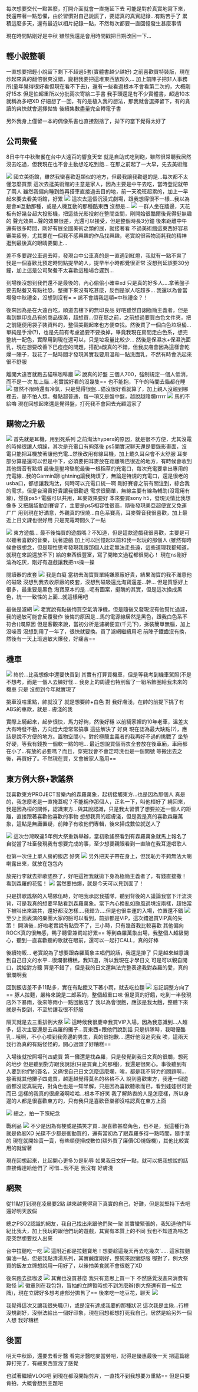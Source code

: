每次想要交代一點甚麼，打開介面就會一直拖延下去
可能是對於真實地寫下來，我還帶著一點恐懼，由於習慣對自己說謊了，要認真的真實記錄...有點苦手了
累積這麼多天，還有最近以相片紀錄一點，不然每次都要一直回憶發生甚麼事情

現在時間點剛好是中秋
雖然我還是會用時間戳把日期改回一下...

輕小說整頓
-
一直想要把輕小說留下剩下不超過5套(實體書越少越好)
之前喜歡買特裝版，現在炒起來真的翻倍很爽沒錯，變相我要把這堆東西放超久...
加上前陣子把非人事務所(童年覺得很好看但現在看不下去)，還有一些看過根本不會看第二次的，大概剛好15本
但是怕超重所以分批兩次寄給二手書
我手頭還是有不少實體書，超過10本就稱為多吧XD
仔細想了一回，有的是植入我的想法，那我就會選擇留下，有的貪讀的爽快就會選擇拋售
後續集數盡量完全轉電子書

另外我身上僅留一本的偶像系書也直接割捨了，拋下的當下覺得太好了

公司聚餐
-
8日中午中秋聚餐在台中大遠百的響食天堂
就是自助式吃到飽，雖然很常聽我居然沒去吃過，但我現在也不會主動想吃吃到飽...
在那之前起了一大早，先去美術館

![](https://github.com/photohost/picx-images-hosting/raw/master/20240917/IMG_9969.7sn64u2nv4.jpg)
國立美術館，雖然我蠻喜歡逛類似的地方，但最我讓我勸退的是...每次都不太懂怎麼買票
這次去逛美術館的主意是家人，因為主要是中午去吃，當時登記就帶了兩人
雖然我偏向睡到飽再搭車直接過去目的地，前一天晚班超累的，加上一早起來要去看美術館，好累
![](https://github.com/photohost/picx-images-hosting/raw/master/20240917/IMG_9970.4g4gagm9gp.jpg)
這次去這個沉浸式劇場，跟我想得很不一樣...我以為是會ai互動那種，或是人機互動的那種酷東西
沒想是...
![](https://github.com/photohost/picx-images-hosting/raw/master/20240917/IMG_9971.26lfqz1tx4.jpg)
一群人坐在牆邊，天花板有好幾台超大投影機，把這些光影投射在整間空間，剛開始很酷爾後覺得挺無趣的
聲光效果...聲的效果很差，光還可以接受，但是整個時長3分鐘
後來距離中午還有很多時間，剛好有展全國美術之類的展，就接著看
不過美術館這東西好容易審美疲勞，尤其要在一個我不感興趣的作品找興趣，老實說很容物消耗我的精神
逛到最後真的眼睛要闔上...

差不多要趕公車過去時，發現台中公車真的是一直遇到紅燈，我就有一點不爽了
我是一個喜歡比預定時間點提早的人，提早半小時都覺很正常
沒想到延誤要30分鐘，加上這是公司聚餐不太喜歡這種場合遲到...

到場後沒想到我們還不是最後的，內心偷偷小確幸xd
只是真的好多人....拿著盤子要去點餐又有點社恐，整攤下來沒有吃甚麼，反倒是家人吃超多...
我還以為會當場發中秋禮金，沒想到沒有= =
該不會請我這頓=中秋禮金？！

後來因為是在大遠百吃，順道去樓下的無印良品
好吧雖然自詡極簡主義者，但是看到無印良品有的商品很美，超想買...但在那之前，之前想過要買白色文件夾，把之前隨便用袋子裝資料的，整個美觀起來也方便查找。然後買了一個白色垃圾桶...單純是手滑(?)，也是先前有考慮過要不要換掉，畢竟我現在房間走白色系，想完整統一配色，實際用到現在還可以，只是垃圾量比較少...
然後是保濕水+保濕洗面乳，現在想要改善下巴痘痘的問題，搭配a酸真的不錯，但我皮膚會因為這樣會乾燥一陣子，我花了一點時間才發現其實我要用溫和一點洗面乳，不然有時會洗起來很不舒服

離開大遠百就跑去貓咪咖啡廳
![](https://github.com/photohost/picx-images-hosting/raw/master/20240917/IMG_0014.45n2xx59h.jpg)
說真的好盤
三個人700，強制規定一個人低消，而不是一次
加上貓...老實說好看的沒幾隻==
也不能抱，下午的時間去貓都在睡
![](https://github.com/photohost/picx-images-hosting/raw/master/20240917/IMG_9988.6ik8yjfjwu.jpg)
雖然不限時還有冷氣，只是覺得很盤...貓沒很好看就算了，加上親人沒親到哪裡去，是不怕人類。餐點超普通，每一項又是盤中盤，越說越賭爛rrrrr
![](https://github.com/photohost/picx-images-hosting/raw/master/20240917/IMG_0001.7ax4g9vt79.jpg)
馬的不給嚕
現在回想起來還是覺得盤，打死我不會回去光顧這家了

購物之升級
-
![](https://github.com/photohost/picx-images-hosting/raw/master/20240917/IMG_0043.5mnrj3mht4.jpg)
首先就是耳機，用到死系列
之前淘汰hyperx的原因，就是很不方便，尤其沒電的時候很讓人煩躁，其次是充電口有夠落後
ps5開實況聊天還是要錄影畫面，沒電只能把耳機放著讓他充電...然後改用有線耳機，加上戴久耳朵會不太舒服
耳麥部分算是還可以但是中下，必須要把耳麥放在距離嘴巴很近的地方，有時候會收到其他聲音有點煩
最後是壓垮駱駝最後一根稻草的充電口，每次充電要拿出專用的充電線...我的Garmin跟lightning讓我夠煩了，無論是特規的充電口，還是很老的usba口，都想讓我淘汰，何時可以充電口統一啊
剛好賽睿之前有關注到，綜合我的需求，但是台灣賣好貴讓我很勸退
需求很簡單，無線主要有線為輔助(沒電用有線)，然後ps5+電腦可以共用，耳麥效果要好
本來要買sony h5，發現災情比我想像多
又把腦袋動到賽睿了，主要是ps5相容性很高，隨後發現美亞超便宜又免運ㄏㄏ
用到現在好滿意，外觀真的很燒...白色系賽高，耳麥聲音我很喜歡，加上最近上日文課也很好用
只是充電時間久了一點

![](https://github.com/photohost/picx-images-hosting/raw/master/20240917/IMG_0093.4g4gahxqim.jpg)
東方遊戲...
最不後悔買的遊戲嗎？不知道，但是這款遊戲我很喜歡，主要是可以聽著喜歡的音樂，玩著遊戲
加上可以回憶起以前和我一起玩的那個人
(雖然有時候會很想念，但是理性思考發現我跟那個人註定無法走長遠，這些道理我都知道，就現在來說還放不下)
給的東西很豐富，寫了開箱文過程都很開心！
現在ns剛好淪為吃灰，剛好有遊戲讓我把ns操一操

閱讀器的皮套
![](https://github.com/photohost/picx-images-hosting/raw/master/20240917/IMG_0167.6f0n0vynj7.jpg)
我是白癡
當初去淘寶買單純嫌原廠好貴，結果淘寶的我不滿意他的磁吸
沒想到我去收原廠的皮套，沒想到磁吸還比淘寶還差...幹...
但是質感好上很多，最重要是黑色
淘寶原本的是...呃有圖案，挺醜的其實，但是這次換成黑色，統一一致性的上面...就這樣用吧

最後是濾網
![](https://github.com/photohost/picx-images-hosting/raw/master/20240917/IMG_0102.2donmfzahm.jpg)
老實說有點後悔買空氣清淨機，但是隨後又發現沒有他幫忙過濾，我的過敏可能會反覆發作
後悔的原因是...馬的電源線居然是黑色，跟我白色系不符合((爛原因
但是客觀來說，當初分析是濾網便宜(千元下)，拆裝簡單無腦，加上沒噪音
沒想到用了一年了，很快就要換。買了濾網繼續用吧
前陣子鐵齒沒有換，然後有一天上班過敏大爆發，好痛苦==

機車
-
![](https://github.com/photohost/picx-images-hosting/raw/master/20240917/IMG_0126.51e3wtajnc.jpg)
終於...比我想像中還要快買到
其實有打算買機車，但是等我考到機車駕照(不是不想考，而是一個人去練好怪...
我身上的周邊也特別留了一組吊飾圈給我未來的機車
只是
沒想到今年就實現了

挑車沒啥重點，帥就沒了
就是想要帥+白色
對
我好膚淺，在帥的前提下挑了有ABS的車款，就是...膚淺的我

實際上騎起來，起步很快，馬力好夠，然後好穩
以前騎家裡的10年老車，溫差太大有時發不動，方向燈大燈常常搞事
這些解決了
好爽
現在認為最大缺點(?)，應該是說不方便的地方。置物空間小，對於極簡主義者的我再好不過的挑戰了
坐墊好硬，等我有錢換一個軟一點的吧...
最近想說買個雨衣全套放在後車廂，車廂都在小了...有放的必要嗎？而且，穿完我會不會定時洗也是一個問號
等搬出去之後，再買好了。不然現在買，又會被家人濫用==

東方例大祭+歌謠祭
-
我喜歡東方PROJECT音樂內的森羅萬象，起初接觸東方...也是因為那個人
真是的，我怎麼老是一直掩蓋呢？不能稱作那個人，正名一下，叫他桓好了
繞回來，我是因為桓的關係，認識東方...與其說認識，只是我太習慣了想要拉近一個人的距離，直接跟著喜歡他喜歡的事物
想想我真的超膚淺，但是我是真的喜歡森羅萬象，這點是無庸置疑，前陣子有收他們專輯，後來掃成數位就送人了

![](https://github.com/photohost/picx-images-hosting/raw/master/20240917/IMG_0145.3d4qzn5845.jpg)
這次台灣睽違5年例大祭重新舉辦，當初歌謠祭看到有森羅萬象就馬上報名了
自從當了社畜發現我有想要完成的事，至少想要親眼看到一直陪在我耳邊唱歌人

也第一次住上單人房的飯店
好爽
![](https://github.com/photohost/picx-images-hosting/raw/master/20240917/IMG_0131.9dcx4dggh0.jpg)
另外把天子帶在身上，但我恥力不夠無法大喇喇露出來，就放在包包內

放完行李就去排歌謠祭了，好吧這裡我就拋下身為極簡主義者了，有錢直接撒！
看到森羅的花籃！
![](https://github.com/photohost/picx-images-hosting/raw/master/20240917/IMG_0139.7w6s2mpwxi.jpg)
當然要拍爆，就是今天可以見到面了！

只是排歌謠祭的入場隊伍時，好吧我承認我插隊，聽到背後的人議論我當下汗流浹背，可是我真的想要早點看到森羅萬象。當下內心換亂如颱風過境沒兩樣，超怕當下被叫出來踹共，還好都沒怎樣....我錯ㄌ....但是也很幸運的入場，位置還不錯
![](https://github.com/photohost/picx-images-hosting/raw/master/20240917/IMG_0141.45n2znd8j.JPG)
至少上面表演的樂團大家的臉可以看到，前排都是VIP，這次錯過買VIP真的失策！
開演後...好啦老實說有點受不了，三小時，只有幾首我比較喜歡
其他偏向ROCK真的很無感，鴨子聽雷兼罰站好累==
等到森羅萬象出場，我整個人超級開心，聽到一直喜歡聽的歌就在眼前，還可以一起打CALL，真的好棒

後續物販...
老實說為了想要跟森羅萬象主唱們說話，我還是排了
只是越來越意識到自己日文的水平...很爛很糟糕，我知道，所以我現在才學日文
可是可以親自開口，說給對方聽
算是不錯了，但是我的日文還無法完整表達我對森羅的愛，真的很爛啊我

回到飯店差不多11點多，實在有點餓又下著小雨，就去吃拉麵
![](https://github.com/photohost/picx-images-hosting/raw/master/20240917/IMG_0149.3nrkssxmlv.jpg)
忘記調整方向了==
豚人拉麵，嚴格來說是二郎系的，整個超重口味
但是真的好餓，吃到一半發現店外下暴雨，後來等雨小一點回飯店了
我以為會很飽，應該是我太餓，整體下來就是有飽到，不至於讓我很不舒服

隔天就是去三重排例大祭
![](https://github.com/photohost/picx-images-hosting/raw/master/20240917/IMG_0150.51e3wuca99.jpg)
這時候我很慶幸我買VIP入場，因為我意識到...人超多，這次主要還是去森羅的攤子...買東西+跟他們說到話
只是排隊時，我喝優酪乳...哦啊，不小心噴到我旁邊的男生，真的很抱歉....還好他沒追究我
唉，這兩天我行為真的有點怪怪的，開心過頭了好糟糕==

入場後就按照場刊四處買
第一攤還是找森羅，只是發覺到我日文真的很爛，想死的地步
但是聽到對方跟我說話(只是買賣上的那種)，我還是很開心。事後聽到有人要到他們的簽名，又痛恨自己日文怎麼這麼爛，唉，都是我不努力的問題啊...
接著就其他攤子四處買，越逛越覺得莫名的格格不入
說到喜歡東方，我連一個遊戲都沒認真玩完，對角色也是一知半解，只是因為喜歡聽歌而已，看到娃娃很可愛而已
這樣的我真的很膚淺啊哈哈...根本不好笑
我了解熱衷的人是怎麼樣，所以身邊的人都是很喜歡東方的，只有我只是喜歡音樂卻沒啥認真在東方上面

![](https://github.com/photohost/picx-images-hosting/raw/master/20240917/IMG_0157.3nrkst1cgq.jpg)
總之，拍一下照紀念

戰利品
![](https://github.com/photohost/picx-images-hosting/raw/master/20240917/IMG_0162.7ljy9hip6a.jpg)
不少是因為有梗或是搞笑才買...說喜歡甚麼角色，也不是，我這種行為就是偽廚XD
光碟不少都是衝動買的，還有當初為了跟森羅多待一點時間，隨手拿的
現在就開始賣一賣，有些順便掃成數位(額外買了廉價CD燒錄機)，其他比較實用的就留著

現在回想起來，比起開心更多ㄉ是恥辱
如果我日文好一點，就可以把我想說的話直接傳達給他們了
可惜...我不是
我沒有
好膚淺

網聚
-
從11點打到現在凌晨要2點
越來越覺得寫下真實的自己，好難，但是就堅持下去吧
還好明天放假

總之PSO2認識的網友，我自己找出來跟他們聚一聚
其實蠻緊張的，我知道他們年紀比我大，加上我玩的跟他們玩的遊戲，其實有本質上的不同
我也不知道為啥怎麼突然想要找人出來

台中拉麵吃一吃
![](https://github.com/photohost/picx-images-hosting/raw/master/20240917/IMG_0191.7ax4gcdbhs.jpg)
這附近都是拉麵寶地！想要趁這幾天再去吃幾次'.....
這家拉麵偏油一點，但是我點清湯系列，其實鹹度剛好，整碗來說蠻舒服
喔對了，例大祭買的飯友立牌想說用一用好了，以後拍美食就不會很乾了XD

後來跑去逛咖波
![](https://github.com/photohost/picx-images-hosting/raw/master/20240917/IMG_0196.231ttckjkp.jpg)
其實也沒買甚麼
我只有意思上買一下
不然感覺沒進來消費有點怪
![](https://github.com/photohost/picx-images-hosting/raw/master/20240917/IMG_0212.4918f4cad7.jpg)
徽章別在我包包，盲抽的立牌暫時想不到怎麼辦(例大祭還有買一組立牌)，現在立牌好多想考慮部分拋售了==
後來吃一吃豆花，聊天
![](https://github.com/photohost/picx-images-hosting/raw/master/20240917/IMG_0201.4n7o5zkett.jpg)

我覺得這次又讓我很失職(?)，或是沒有達成我要的那種狀況
這次我是主揪...行程沒規劃好，沒辦法給出一個好印象，現在回想都想打死我自己，居然是給另外一個人想
我好糟糕

後面
-
明天中秋節，還要去看牙醫
看完牙醫吃麥當勞吧，記得是優惠最後一天
把這篇總算打完了，有總東西宣洩了感覺

也試著繼續VLOG吧
到現在都沒開始剪片，一直找不到我想要ㄉ重點==
但是只要肯拍，大概會想到主題吧
<!-- ##{"timestamp":1726416000}## -->